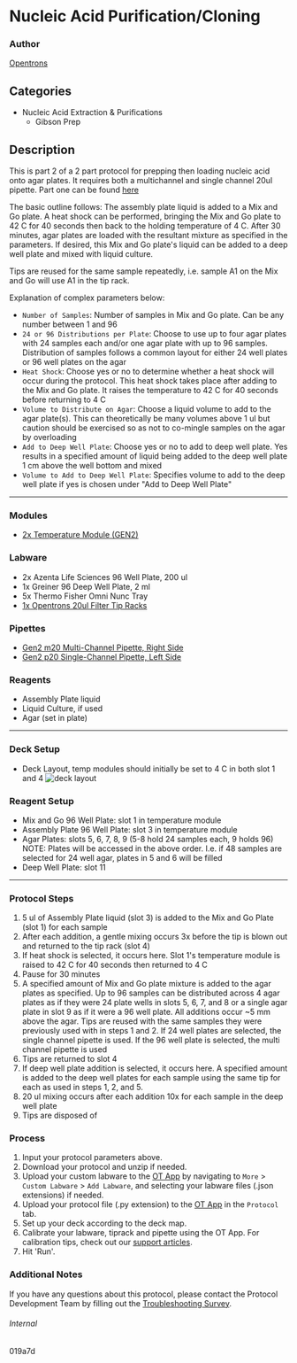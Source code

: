 # Nucleic Acid Purification/Cloning

### Author
[Opentrons](https://opentrons.com/)

## Categories
* Nucleic Acid Extraction & Purifications
    * Gibson Prep

## Description
This is part 2 of a 2 part protocol for prepping then loading nucleic acid onto agar plates. It requires both a multichannel and single channel 20ul pipette.
Part one can be found [here](https://protocols.opentrons.com/protocol/019a7d)

The basic outline follows:
The assembly plate liquid is added to a Mix and Go plate. A heat shock can be performed, bringing the Mix and Go plate to 42 C for 40 seconds then back to the holding temperature of 4 C. After 30 minutes, agar plates are loaded with the resultant mixture as specified in the parameters. If desired, this Mix and Go plate's liquid can be added to a deep well plate and mixed with liquid culture.

Tips are reused for the same sample repeatedly, i.e. sample A1 on the Mix and Go will use A1 in the tip rack.


Explanation of complex parameters below:
* `Number of Samples`: Number of samples in Mix and Go plate. Can be any number between 1 and 96
* `24 or 96 Distributions per Plate`: Choose to use up to four agar plates with 24 samples each and/or one agar plate with up to 96 samples. Distribution of samples follows a common layout for either 24 well plates or 96 well plates on the agar
* `Heat Shock`: Choose yes or no to determine whether a heat shock will occur during the protocol. This heat shock takes place after adding to the Mix and Go plate. It raises the temperature to 42 C for 40 seconds before returning to 4 C
* `Volume to Distribute on Agar`: Choose a liquid volume to add to the agar plate(s). This can theoretically be many volumes above 1 ul but caution should be exercised so as not to co-mingle samples on the agar by overloading
* `Add to Deep Well Plate`: Choose yes or no to add to deep well plate. Yes results in a specified amount of liquid being added to the deep well plate 1 cm above the well bottom and mixed
* `Volume to Add to Deep Well Plate`: Specifies volume to add to the deep well plate if yes is chosen under "Add to Deep Well Plate"

---

### Modules
* [2x Temperature Module (GEN2)](https://shop.opentrons.com/collections/hardware-modules/products/tempdeck)

### Labware
* 2x Azenta Life Sciences 96 Well Plate, 200 ul
* 1x Greiner 96 Deep Well Plate, 2 ml
* 5x Thermo Fisher Omni Nunc Tray
* [1x Opentrons 20ul Filter Tip Racks](https://shop.opentrons.com/opentrons-20ul-filter-tips/)

### Pipettes
* [Gen2 m20 Multi-Channel Pipette, Right Side](https://shop.opentrons.com/8-channel-electronic-pipette/)
* [Gen2 p20 Single-Channel Pipette, Left Side](https://shop.opentrons.com/single-channel-electronic-pipette-p20/)

### Reagents
* Assembly Plate liquid
* Liquid Culture, if used
* Agar (set in plate)

---

### Deck Setup
* Deck Layout, temp modules should initially be set to 4 C in both slot 1 and 4
![deck layout](https://opentrons-protocol-library-website.s3.amazonaws.com/custom-README-images/019a7d_part_2/Screen+Shot+2022-04-05+at+3.40.32+PM.png)

### Reagent Setup
* Mix and Go 96 Well Plate: slot 1 in temperature module
* Assembly Plate 96 Well Plate: slot 3 in temperature module
* Agar Plates: slots 5, 6, 7, 8, 9 (5-8 hold 24 samples each, 9 holds 96)
  NOTE: Plates will be accessed in the above order. I.e. if 48 samples are selected for 24 well agar, plates in 5 and 6 will be filled
* Deep Well Plate: slot 11

---

### Protocol Steps
1. 5 ul of Assembly Plate liquid (slot 3) is added to the Mix and Go Plate (slot 1) for each sample
2. After each addition, a gentle mixing occurs 3x before the tip is blown out and returned to the tip rack (slot 4)
3. If heat shock is selected, it occurs here. Slot 1's temperature module is raised to 42 C for 40 seconds then returned to 4 C
4. Pause for 30 minutes
5. A specified amount of Mix and Go plate mixture is added to the agar plates as specified. Up to 96 samples can be distributed across 4 agar plates as if they were 24 plate wells in slots 5, 6, 7, and 8 or a single agar plate in slot 9 as if it were a 96 well plate. All additions occur ~5 mm above the agar. Tips are reused with the same samples they were previously used with in steps 1 and 2. If 24 well plates are selected, the single channel pipette is used. If the 96 well plate is selected, the multi channel pipette is used
6. Tips are returned to slot 4
7. If deep well plate addition is selected, it occurs here. A specified amount is added to the deep well plates for each sample using the same tip for each as used in steps 1, 2, and 5.
8. 20 ul mixing occurs after each addition 10x for each sample in the deep well plate
9. Tips are disposed of

### Process
1. Input your protocol parameters above.
2. Download your protocol and unzip if needed.
3. Upload your custom labware to the [OT App](https://opentrons.com/ot-app) by navigating to `More` > `Custom Labware` > `Add Labware`, and selecting your labware files (.json extensions) if needed.
4. Upload your protocol file (.py extension) to the [OT App](https://opentrons.com/ot-app) in the `Protocol` tab.
5. Set up your deck according to the deck map.
6. Calibrate your labware, tiprack and pipette using the OT App. For calibration tips, check out our [support articles](https://support.opentrons.com/en/collections/1559720-guide-for-getting-started-with-the-ot-2).
7. Hit 'Run'.

### Additional Notes
If you have any questions about this protocol, please contact the Protocol Development Team by filling out the [Troubleshooting Survey](https://protocol-troubleshooting.paperform.co/).

###### Internal
019a7d
